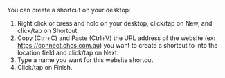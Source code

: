You can create a shortcut on your desktop:

1. Right click or press and hold on your desktop, click/tap on New, and click/tap on Shortcut.
2. Copy (Ctrl+C) and Paste (Ctrl+V) the URL address of the website (ex: https://connect.chcs.com.au) you want to create a shortcut to into the location field and click/tap on Next.
3. Type a name you want for this website shortcut
4. Click/tap on Finish.
